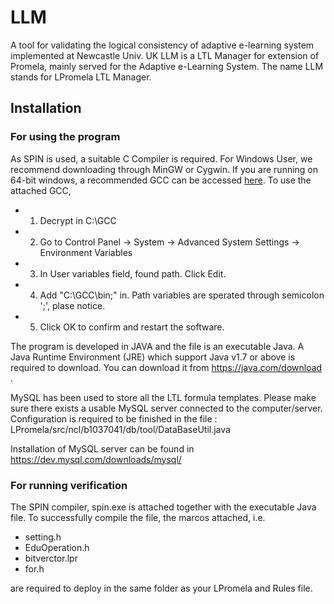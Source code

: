 # LLM
A tool for validating the logical consistency of adaptive e-learning system implemented at Newcastle Univ. UK
LLM is a LTL Manager for extension of Promela, mainly served for the Adaptive e-Learning System. The name LLM stands for LPromela LTL Manager.

## Installation

### For using the program
As SPIN is used, a suitable C Compiler is required. 
For Windows User, we recommend downloading through MinGW or Cygwin. If you are running on 64-bit windows, a recommended GCC can be accessed <a href="https://drive.google.com/file/d/0B0Twc6pBul7ab3lRRkN6LXQ4WFE/view?usp=sharing">here</a>.
To use the attached GCC, 
* 1. Decrypt in C:\GCC 
* 2. Go to Control Panel -> System -> Advanced System Settings ->  Environment Variables
* 3. In User variables field, found path. Click Edit.
* 4. Add "C:\GCC\bin;" in. Path variables are sperated through semicolon ';', plase notice.
* 5. Click OK to confirm and restart the software.

The program is developed in JAVA and the file is an executable Java. 
A Java Runtime Environment (JRE) which support Java v1.7 or above is required to download. 
You can download it from https://java.com/download .

MySQL has been used to store all the LTL formula templates. Please make sure there exists a usable MySQL server connected to the computer/server. Configuration is required to be finished in the file :
LPromela/src/ncl/b1037041/db/tool/DataBaseUtil.java

Installation of MySQL server can be found in https://dev.mysql.com/downloads/mysql/

### For running verification
The SPIN compiler, spin.exe is attached together with the executable Java file.
To successfully compile the file, the marcos attached, i.e. 
* setting.h
* EduOperation.h
* bitverctor.lpr
* for.h

are required to deploy in the same folder as your LPromela and Rules file.
